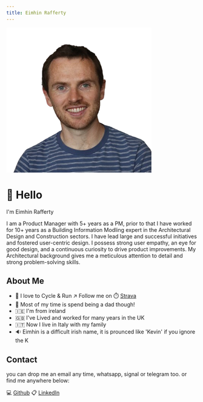 ```yaml
---
title: Eimhin Rafferty
---
```

<title>Your Website Title</title>
<link href="style.css" rel="stylesheet">

  <div class="profile-image-container" >
    <img src="source/profile.png" alt="Eimhin Rafferty" class="profile-image" >
  </div>
  
# 👋 Hello

I'm Eimhin Rafferty

I am a Product Manager with 5+ years as a PM, prior to that I have worked for 10+ years as a Building Information Modling expert in the Architectural Design and Construction sectors. I have lead large and successful initiatives and fostered user-centric design. I possess strong user empathy, an eye for good design, and a continuous curiosity to drive product improvements. My Architectural background gives me a meticulous attention to detail and strong problem-solving skills.

## About Me
- 🏃 I love to Cycle & Run ↗️ Follow me on ⏱️ [Strava](https://www.strava.com/athletes/eimhin_rafferty)  
- 🚸 Most of my time is spend being a dad though!
- 🇮🇪 I'm from ireland
- 🇬🇧 I've Lived and worked for many years in the UK
- 🇮🇹 Now I live in Italy with my family
- 🔉 Eimhin is a difficult irish name, it is prounced like 'Kevin' if you ignore the K

## Contact

you can drop me an email any time, whatsapp, signal or telegram too.
or find me anywhere below:

💻 [Github](https://www.github.com/eimhinr)
📋 [LinkedIn](https://www.linkedin.com/eimhin-rafferty)




